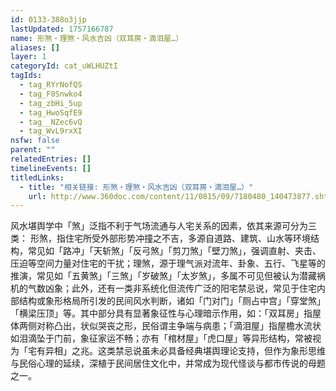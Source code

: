 ```yaml
---
id: 0133-388o3jjp
lastUpdated: 1757166787
name: 形煞・理煞・风水吉凶（双耳房・滴泪屋…）
aliases: []
layer: 1
categoryId: cat_uWLHUZtI
tagIds:
  - tag_RYrNofQS
  - tag_F0Snwko4
  - tag_zbHi_5up
  - tag_HwoSqfE9
  - tag__NZec6vQ
  - tag_WvL9rxXI
nsfw: false
parent: ""
relatedEntries: []
timelineEvents: []
titledLinks:
  - title: "相关链接: 形煞・理煞・风水吉凶（双耳房・滴泪屋…）"
    url: http://www.360doc.com/content/11/0815/09/7180480_140473877.shtml
---
```


风水堪舆学中「煞」泛指不利于气场流通与人宅关系的因素，依其来源可分为三类： 形煞，指住宅所受外部形势冲撞之不吉，多源自道路、建筑、山水等环境结构，常见如「路冲」「天斩煞」「反弓煞」「剪刀煞」「壁刀煞」，强调直射、夹击、压迫等空间力量对住宅的干扰；理煞，源于理气派对流年、卦象、五行、飞星等的推演，常见如「五黄煞」「三煞」「岁破煞」「太岁煞」，多属不可见但被认为潜藏祸机的气数凶象；此外，还有一类非系统化但流传广泛的阳宅禁忌说，常见于住宅内部结构或象形格局所引发的民间风水判断，诸如「门对门」「厕占中宫」「穿堂煞」「横梁压顶」等。其中部分具有显著象征性与心理暗示作用，如：「双耳房」指屋体两侧对称凸出，状似哭丧之形，民俗谓主争端与病患；「滴泪屋」指屋檐水流状如泪滴坠于门前，象征家运不畅；亦有「棺材屋」「虎口屋」等异形结构，常被视为「宅有异相」之兆。这类禁忌说虽未必具备经典堪舆理论支持，但作为象形思维与民俗心理的延续，深植于民间居住文化中，并常成为现代怪谈与都市传说的母题之一。